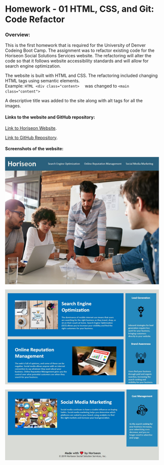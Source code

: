 # Homework - 01 HTML, CSS, and Git: Code Refactor
### Overview:
This is the first homework that is required for the University of Denver Codeing Boot Camp.  The assignment was to refactor existing code for the Horiseon Social Solutions Services website.  The refactoring will alter the code so that it follows website accessibility standards and will allow for search engine optimization. 

The website is built with HTML and CSS. The refactoring included changing HTML tags using semantic elements.  
    Example: 
    ```HTML
    <div class="content> 
    ```
    was changed to 
    ```
    <main class="content">
    ```


A descriptive title was added to the site along with alt tags for all the images.   

#### Links to the website and GitHub repository:

[Link to Horiseon Website](https://markraud.github.io/hw-01-html-css-git-code-refactor/).

[Link to GitHub Repository](https://github.com/markraud/hw-01-html-css-git-code-refactor).



#### Screenshots of the website:

![top of the site](./assets/images/Screenshot-top.jpg "Top")

![middle of the site](./assets/images/Screenshot-mid.jpg "Middle")

![bottom of the site](./assets/images/Screenshot-bottom.jpg "Bottom")


